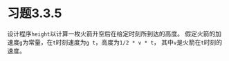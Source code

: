 # 习题3.3.5
设计程序`height`以计算一枚火箭升空后在给定时刻所到达的高度。
假定火箭的加速度`g`为常量，在`t`时刻速度为`g t`，高度为`1/2 * v * t`，
其中`v`是火箭在`t`时刻的速度。
